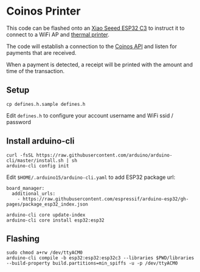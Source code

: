 # Coinos Printer

This code can be flashed onto an <a href="https://www.aliexpress.com/item/33011482127.html">Xiao Seeed ESP32 C3</a> to instruct it to connect to a WiFi AP and <a href="https://www.aliexpress.com/item/1005006024057955.html">thermal printer</a>.

The code will establish a connection to the <a href="https://coinos.io/docs">Coinos API</a> and listen for payments that are received.

When a payment is detected, a receipt will be printed with the amount and time of the transaction.

## Setup

    cp defines.h.sample defines.h

Edit `defines.h` to configure your account username and WiFi ssid / password

## Install arduino-cli

    curl -fsSL https://raw.githubusercontent.com/arduino/arduino-cli/master/install.sh | sh
    arduino-cli config init

Edit `$HOME/.arduino15/arduino-cli.yaml` to add ESP32 package url:

    board_manager:
      additional_urls:
        - https://raw.githubusercontent.com/espressif/arduino-esp32/gh-pages/package_esp32_index.json

    arduino-cli core update-index
    arduino-cli core install esp32:esp32

## Flashing

    sudo chmod a+rw /dev/ttyACM0
    arduino-cli compile -b esp32:esp32:esp32c3 --libraries $PWD/libraries --build-property build.partitions=min_spiffs -u -p /dev/ttyACM0
